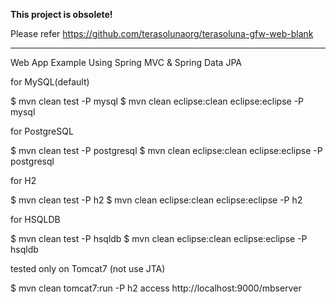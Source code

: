 **This project is obsolete!**

Please refer https://github.com/terasolunaorg/terasoluna-gfw-web-blank


----

Web App Example Using Spring MVC & Spring Data JPA

for MySQL(default)

$ mvn clean test -P mysql
$ mvn clean eclipse:clean eclipse:eclipse -P mysql

for PostgreSQL

$ mvn clean test -P postgresql
$ mvn clean eclipse:clean eclipse:eclipse -P postgresql

for H2

$ mvn clean test -P h2
$ mvn clean eclipse:clean eclipse:eclipse -P h2

for HSQLDB

$ mvn clean test -P hsqldb
$ mvn clean eclipse:clean eclipse:eclipse -P hsqldb

tested only on Tomcat7 (not use JTA)

$ mvn clean tomcat7:run -P h2
access http://localhost:9000/mbserver

